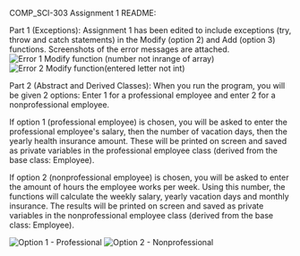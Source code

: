 COMP_SCI-303 Assignment 1 README:

Part 1 (Exceptions):
Assignment 1 has been edited to include exceptions (try, throw and catch statements) in the Modify (option 2) and Add (option 3) functions. Screenshots of the error messages are attached.
![Error 1 Modify function (number not inrange of array)](https://user-images.githubusercontent.com/113705421/196574907-20d6bdcb-1c5c-4d6a-be19-372aeaae26ce.JPG)
![Error 2 Modify function(entered letter not int)](https://user-images.githubusercontent.com/113705421/196574911-133179f3-c366-4f49-8091-1f6ed87f7c8c.JPG)

Part 2 (Abstract and Derived Classes):
When you run the program, you will be given 2 options: Enter 1 for a professional employee and enter 2 for a nonprofessional employee.

If option 1 (professional employee) is chosen, you will be asked to enter the professional employee's salary, then the number of vacation days, then the yearly health insurance amount. These will be printed on screen and saved as private variables in the professional employee class (derived from the base class: Employee).

If option 2 (nonprofessional employee) is chosen, you will be asked to enter the amount of hours the employee works per week. Using this number, the functions will calculate the weekly salary, yearly vacation days and monthly insurance. The results will be printed on screen and saved as private variables in the nonprofessional employee class (derived from the base class: Employee).

![Option 1 - Professional](https://user-images.githubusercontent.com/113705421/196574913-761599c7-4f78-40b4-a4d7-bc7482e257bc.JPG)
![Option 2 - Nonprofessional](https://user-images.githubusercontent.com/113705421/196574914-8eefa809-5422-471a-b3a0-b331119e73a0.JPG)



